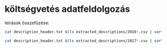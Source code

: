 # költségvetés adatfeldolgozás

leírások összefűzése:
```bash
cat description_header.txt $(ls extracted_descriptions/2016*.csv | sort) | grep -v "id,indoklás szöveg" > descriptions_2016.csv
```

```bash
cat description_header.txt $(ls extracted_descriptions/2017*.csv | sort) | grep -v "id,indoklás szöveg" > descriptions_2017.csv
```
